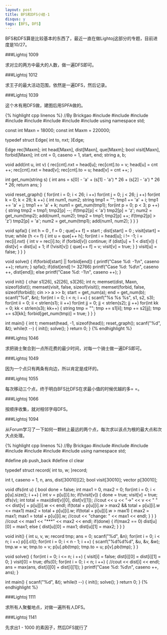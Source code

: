 ```yaml
---
layout: post
title: BFS和DFS小结-1
disqus: y
tags: [BFS, DFS]
---
```


BFS和DFS算是比较基本的东西了，最近一直在做Lightoj这部分的专题，目前进度是10/27。

###Lightoj 1009

求对立的两方中最大的人数，做一遍DFS即可。

###Lightoj 1012

求王子的最大活动范围，依然是一遍DFS，然后记录。

###Lightoj 1039

这个木有用DFS做，建图后用SPFA做的。

{% highlight cpp linenos %}
//By Brickgao
#include <iostream>
#include <cstdio>
#include <cstring>
#include <cmath>
#include <queue>
#include <cstdlib>
#include <algorithm>
#include <vector>
using namespace std;

const int Maxn = 18000;
const int Maxm = 220000;

typedef struct Edge{
    int to, nxt;
}Edge;

Edge rec[Maxm];
int head[Maxn], dist[Maxn], que[Maxm];
bool visit[Maxn], forbid[Maxn];
int cnt = 0, caseno = 1, start, end;
string a, b;

void add(int u, int v)
{
    rec[cnt].nxt = head[u];
    rec[cnt].to = v;
    head[u] = cnt ++;
    rec[cnt].nxt = head[v];
    rec[cnt].to = u;
    head[v] = cnt ++;
}

int get_num(string s)
{
    int ans = s[0] - 'a' + (s[1] - 'a') * 26 + (s[2] - 'a') * 26 * 26;
    return ans;
}

void reset_graph()
{
    for(int i = 0; i < 26; i ++)
        for(int j = 0; j < 26; j ++)
            for(int k = 0; k < 26; k ++)
            {
                int num1, num2;
                string tmp1 = "";
                tmp1 += 'a' + i; tmp1 += 'a' + j; tmp1 += 'a' + k;
                num1 = get_num(tmp1);
                for(int p = 0; p < 3; p ++)
                {
                    string tmp2 = tmp1;
                    tmp2[p] --;
                    if(tmp2[p] < 'a')   tmp2[p] = 'z';
                    num2 = get_num(tmp2);
                    add(num1, num2);
                    tmp2 = tmp1;
                    tmp2[p] ++;
                    if(tmp2[p] > 'z')   tmp2[p] = 'a';
                    num2 = get_num(tmp1);
                    add(num1, num2);
                }
            }
}

void spfa()
{
    int h = 0 , f = 0 ;
    que[++ f] = start ; dist[start] = 0 ;
    visit[start] = true;
    while (h <= f)
    {
        int u = que[++ h];
        for(int i = head[u]; i != -1; i = rec[i].nxt)
        {
            int v = rec[i].to;
            if (forbid[v]) continue;
            if (dist[u] + 1 < dist[v])
            {
                dist[v] = dist[u] + 1;
                if (!visit[v])
                {
                    que[++ f] = v;
                    visit[v] = true;
                }
            }
            visit[u] = false;
        }
    }
}

void solve()
{
    if(forbid[start] || forbid[end])
    {
        printf("Case %d: -1\n", caseno ++);
        return;
    }
    spfa();
    if(dist[end] != 32766)
        printf("Case %d: %d\n", caseno ++, dist[end]);
    else
        printf("Case %d: -1\n", caseno ++);
}

void init()
{
    char s1[26], s2[26], s3[26];
    int n;
    memset(dist, Maxn, sizeof(dist));
    memset(visit, false, sizeof(visit));
    memset(forbid, false, sizeof(forbid));
    cin >> a >> b;
    start = get_num(a);
    end = get_num(b);
    scanf("%d", &n);
    for(int i = 0; i < n; i ++)
    {
        scanf("%s %s %s", s1, s2, s3);
        for(int ii = 0; ii < strlen(s1); ii ++)
            for(int jj = 0; jj < strlen(s2); jj ++)
                for(int kk = 0; kk < strlen(s3); kk++)
                {
                    string tmp = "";
                    tmp += s1[ii]; tmp += s2[jj]; tmp += s3[kk];
                    forbid[get_num(tmp)] = true;
                }
    }
}

int main()
{
    int t;
    memset(head, -1, sizeof(head));
    reset_graph();
    scanf("%d", &t);
    while(t --)
    {
        init();
        solve();
    }
    return 0;
}
{% endhighlight %}

###Lightoj 1046

求把骑士聚合到一点所花费的最少时间，对每一个骑士做一遍DFS即可。

###Lightoj 1049

因为一个点只有两条有向边，所以肯定是成环的。

###Lightoj 1055

每次移动三个点，终于明白BFS比DFS在求最小值的时候优越的多= =。

###Lightoj 1066

按顺序收集，就对相邻字母DFS。

###Lightoj 1094

从Forum学习了一下如何一颗树上最远的两个点，每次求以该点为根的最大点和次大点处理。

{% highlight cpp linenos %}
//By Brickgao
#include <iostream>
#include <cstdio>
#include <cstring>
#include <cmath>
#include <cstdlib>
#include <algorithm>
#include <vector>
using namespace std;

#define pb push_back
#define cl clear

typedef struct record{
	int to, w;
}record;

int t, caseno = 1, n, ans, dist[30010][2];
bool visit[30010];
vector <record> p[30010];

void dfs(int u)
{
	bool done = false;
	int max1 = 0, max2 = 0;
	for(int i = 0; i < p[u].size(); i ++)
	{
		int v = p[u][i].to;
		if(!visit[v])
		{
			done = true;
			visit[v] = true;
			dfs(v);
			int total = max(dist[v][0], dist[v][1]);
			//cout << u << "->" << v << " " << dist[v] + p[u][i].w << endl;
			if(total + p[u][i].w > max2 && total + p[u][i].w <= max1)
				max2 = total + p[u][i].w;
			if(total + p[u][i].w > max1)
			{
				max2 = max1;
				max1 = total + p[u][i].w;
				//cout << "change: " << max1 << endl;
			}
		}
	}
	//cout << max1 << "***" << max2 << endl;
	if(done)
	{
		if(max2 == 0)
			dist[u][0] = max1;
		else
		{
			dist[u][0] = max1;
			dist[u][1] = max2;
		}
	}
}

void init()
{
	int u, v, w;
	record tmp;
	ans = 0;
	scanf("%d", &n);
	for(int i = 0; i < n; i ++)
		p[i].cl();
	for(int i = 0; i < n - 1; i ++)
	{
		scanf("%d%d%d", &u, &v, &w);
		tmp.w = w;
		tmp.to = v; p[u].pb(tmp);
		tmp.to = u; p[v].pb(tmp);
	}
}

void solve()
{
	for(int i = 0; i <= n; i ++)
	{
		visit[i] = false;
		dist[i][0] = dist[i][1] = 0;
	}
	visit[0] = true;
	dfs(0);
	for(int i = 0; i < n; i ++)
	{
		//cout << dist[i] << endl;
		ans = max(ans, dist[i][0] + dist[i][1]);
	}
	printf("Case %d: %d\n", caseno ++, ans);
}

int main()
{
	scanf("%d", &t);
	while(t --)
	{
		init();
		solve();
	}
    return 0;
}
{% endhighlight %}

###Lightoj 1111

求所有人聚餐地点，对做一遍所有人DFS。

###Lightoj 1141

先求出1 - 1000 的素因子，然后DFS就行了
